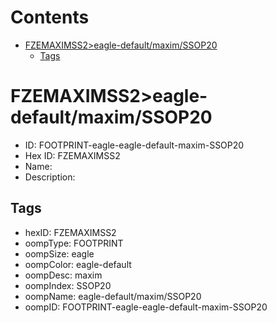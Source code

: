 



Contents
========

* [FZEMAXIMSS2>eagle-default/maxim/SSOP20](#fzemaximss2eagle-defaultmaximssop20)
	* [Tags](#tags)

# FZEMAXIMSS2>eagle-default/maxim/SSOP20

- ID: FOOTPRINT-eagle-eagle-default-maxim-SSOP20
- Hex ID: FZEMAXIMSS2
- Name: 
- Description: 

## Tags

- hexID: FZEMAXIMSS2
- oompType: FOOTPRINT
- oompSize: eagle
- oompColor: eagle-default
- oompDesc: maxim
- oompIndex: SSOP20
- oompName: eagle-default/maxim/SSOP20
- oompID: FOOTPRINT-eagle-eagle-default-maxim-SSOP20
